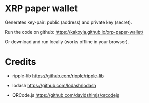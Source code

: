 # XRP paper wallet
Generates key-pair: public (address) and private key (secret).

Run the code on github:
https://kakoyla.github.io/xrp-paper-wallet/

Or download and run locally (works offline in your browser).

# Credits

- ripple-lib
https://github.com/ripple/ripple-lib

- lodash
https://github.com/lodash/lodash

- QRCode.js
https://github.com/davidshimjs/qrcodejs
